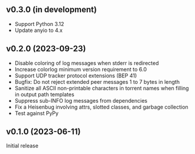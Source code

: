 v0.3.0 (in development)
-----------------------
- Support Python 3.12
- Update anyio to 4.x

v0.2.0 (2023-09-23)
-------------------
- Disable coloring of log messages when stderr is redirected
- Increase colorlog minimum version requirement to 6.0
- Support UDP tracker protocol extensions (BEP 41)
- Bugfix: Do not reject extended peer messages 1 to 7 bytes in length
- Sanitize all ASCII non-printable characters in torrent names when filling in
  output path templates
- Suppress sub-INFO log messages from dependencies
- Fix a Heisenbug involving attrs, slotted classes, and garbage collection
- Test against PyPy

v0.1.0 (2023-06-11)
-------------------
Initial release
